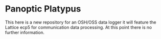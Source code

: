 # Panoptic Platypus

This here is a new repository for an OSH/OSS data logger it will feature the
Lattice ecp5 for communication data processing. At this point there is no further
information.

